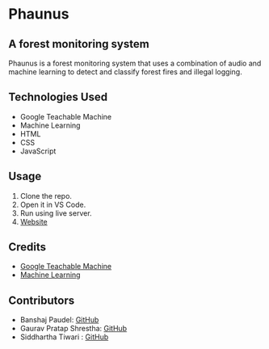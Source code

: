 # Phaunus

## A forest monitoring system

Phaunus is a forest monitoring system that uses a combination of audio and machine learning to detect and classify forest fires and illegal logging.

## Technologies Used

- Google Teachable Machine
- Machine Learning
- HTML
- CSS
- JavaScript

## Usage

1. Clone the repo.
2. Open it in VS Code.
3. Run using live server.
4. [Website](https://bhairutribrid.github.io/Phaunus/)

## Credits

- [Google Teachable Machine](https://teachablemachine.withgoogle.com/)
- [Machine Learning](https://en.wikipedia.org/wiki/Machine_learning)

## Contributors

- Banshaj Paudel: [GitHub](https://github.com/BhairuTribrid)
- Gaurav Pratap Shrestha: [GitHub](https://github.com/gaurav-shrestha)
- Siddhartha Tiwari : [GitHub](https://github.com/Sidontheway)